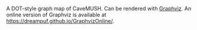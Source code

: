 A DOT-style graph map of CaveMUSH. Can be rendered with
[Graphviz](https://graphviz.gitlab.io). An online version of Graphviz
is available at https://dreampuf.github.io/GraphvizOnline/.
